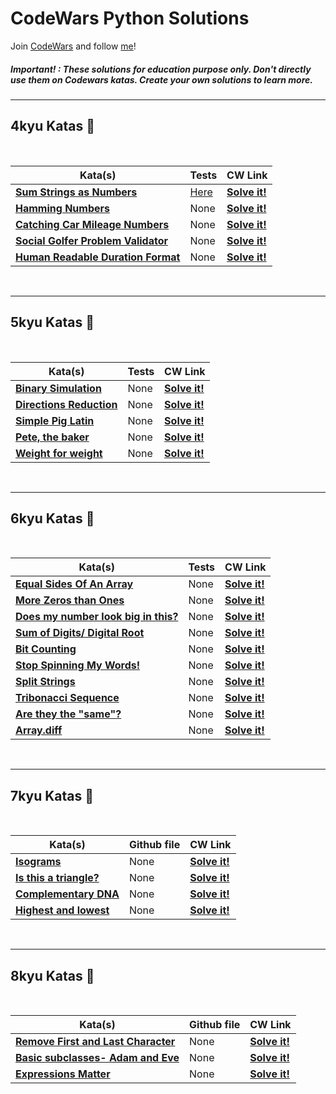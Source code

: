 <!-- Template for the kata table
## 8kyu Katas :white_heart:

<br>

| Kata(s) |Github file | CW Link |
|--|--|--|
| [** **]( )  | None | [**Solve it!**]( ) |
| [** **]( )  | None | [**Solve it!**]( ) |
| [** **]( )  | None | [**Solve it!**]( ) |

<br>

-->

# CodeWars Python Solutions

Join [CodeWars](https://www.codewars.com/r/hbGshA) and follow [me](https://www.codewars.com/users/Thor-Pedo)!

##### Important! : These solutions for education purpose only. Don't directly use them on Codewars katas. Create your own solutions to learn more.

---

## 4kyu Katas :blue_heart:

<br>

| Kata(s) | Tests | CW Link |
|--|--|--|
| [**Sum Strings as Numbers**](https://github.com/DavidSiretMarques/CodeWars-Katas/blob/main/numberstrings_kata.py)  | [Here](https://github.com/DavidSiretMarques/CodeWars-Katas/blob/main/test_numberstrings_kata.py) | [**Solve it!**](https://www.codewars.com/kata/5324945e2ece5e1f32000370) |
| [**Hamming Numbers**](https://github.com/DavidSiretMarques/CodeWars-Katas/blob/main/hamming_numbers.py)  | None | [**Solve it!**](https://www.codewars.com/kata/526d84b98f428f14a60008da) |
| [**Catching Car Mileage Numbers**](https://github.com/DavidSiretMarques/CodeWars-Katas/blob/main/catching-car-mileage-numbers.py)  | None | [**Solve it!**](https://www.codewars.com/kata/52c4dd683bfd3b434c000292) |
| [**Social Golfer Problem Validator**](https://github.com/DavidSiretMarques/CodeWars-Katas/blob/main/social-golfer-problem-validator.py)  | None | [**Solve it!**](https://www.codewars.com/kata/556c04c72ee1147ff20000c9) |
| [**Human Readable Duration Format**](https://github.com/DavidSiretMarques/CodeWars-Katas/blob/main/human-readable-duration-format.py)  | None | [**Solve it!**](https://www.codewars.com/kata/52742f58faf5485cae000b9a) |

<br>

---

## 5kyu Katas :yellow_heart:

<br>

| Kata(s) | Tests | CW Link |
|--|--|--|
| [**Binary Simulation**](https://github.com/DavidSiretMarques/CodeWars-Katas/blob/main/binary-simulation.py)  | None | [**Solve it!**](https://www.codewars.com/kata/5cb9f138b5c9080019683864) |
| [**Directions Reduction**](https://github.com/DavidSiretMarques/CodeWars-Katas/blob/main/directions-reduction.py)  | None | [**Solve it!**](https://www.codewars.com/kata/550f22f4d758534c1100025a) |
| [**Simple Pig Latin**](https://github.com/DavidSiretMarques/CodeWars-Katas/blob/main/pig-latin.py)  | None | [**Solve it!**](https://www.codewars.com/kata/520b9d2ad5c005041100000f) |
| [**Pete, the baker**](https://github.com/DavidSiretMarques/CodeWars-Katas/blob/main/pete-the-baker.py)  | None | [**Solve it!**](https://www.codewars.com/kata/525c65e51bf619685c000059) |
| [**Weight for weight**](https://github.com/DavidSiretMarques/CodeWars-Katas/blob/main/weight-for-weight.py)  | None | [**Solve it!**](https://www.codewars.com/kata/55c6126177c9441a570000cc) |

<br>

---

## 6kyu Katas :yellow_heart:

<br>

| Kata(s) | Tests | CW Link |
|--|--|--|
| [**Equal Sides Of An Array**](https://github.com/DavidSiretMarques/CodeWars-Katas/blob/main/equal_sides_of_an_array.py)  | None | [**Solve it!**](https://www.codewars.com/kata/5679aa472b8f57fb8c000047) |
| [**More Zeros than Ones**](https://github.com/DavidSiretMarques/CodeWars-Katas/blob/main/more-zeros-than-ones.py)  | None | [**Solve it!**](https://www.codewars.com/kata/5d41e16d8bad42002208fe1a) |
| [**Does my number look big in this?**](https://github.com/DavidSiretMarques/CodeWars-Katas/blob/main/does-my-number-look-big-in-this.py)  | None | [**Solve it!**](https://www.codewars.com/kata/5287e858c6b5a9678200083c) |
| [**Sum of Digits/ Digital Root**](https://github.com/DavidSiretMarques/CodeWars-Katas/blob/main/digital-root.py)  | None | [**Solve it!**](https://www.codewars.com/kata/541c8630095125aba6000c00) |
| [**Bit Counting**](https://github.com/DavidSiretMarques/CodeWars-Katas/blob/main/bit-counting.py)  | None | [**Solve it!**](https://www.codewars.com/kata/526571aae218b8ee490006f4) |
| [**Stop Spinning My Words!**](https://github.com/DavidSiretMarques/CodeWars-Katas/blob/main/stop-spinning-my-words.py)  | None | [**Solve it!**](https://www.codewars.com/kata/5264d2b162488dc400000001) |
| [**Split Strings**](https://github.com/DavidSiretMarques/CodeWars-Katas/blob/main/split-strings.py)  | None | [**Solve it!**](https://www.codewars.com/kata/515de9ae9dcfc28eb6000001) |
| [**Tribonacci Sequence**](https://github.com/DavidSiretMarques/CodeWars-Katas/blob/main/tribonacci.py)  | None | [**Solve it!**](https://www.codewars.com/kata/556deca17c58da83c00002db) |
| [**Are they the "same"?**](https://github.com/DavidSiretMarques/CodeWars-Katas/blob/main/are-they-the-same.py)  | None | [**Solve it!**](https://www.codewars.com/kata/550498447451fbbd7600041c) |
| [**Array.diff**](https://github.com/DavidSiretMarques/CodeWars-Katas/blob/main/array-diff.py)  | None | [**Solve it!**](https://www.codewars.com/kata/523f5d21c841566fde000009) |

<br>

---

## 7kyu Katas :white_heart:

<br>

| Kata(s) |Github file | CW Link |
|--|--|--|
| [**Isograms**](https://github.com/DavidSiretMarques/CodeWars-Katas/blob/main/isograms.py)  | None | [**Solve it!**](https://www.codewars.com/kata/54ba84be607a92aa900000f1) |
| [**Is this a triangle?**](https://github.com/DavidSiretMarques/CodeWars-Katas/blob/main/is_this_a_triangle.py)  | None | [**Solve it!**](https://www.codewars.com/kata/56606694ec01347ce800001b) |
| [**Complementary DNA**](https://github.com/DavidSiretMarques/CodeWars-Katas/blob/main/complementary-DNA.py)  | None | [**Solve it!**](https://www.codewars.com/kata/554e4a2f232cdd87d9000038) |
| [**Highest and lowest**](https://github.com/DavidSiretMarques/CodeWars-Katas/blob/main/Highest-lowest.py)  | None | [**Solve it!**](https://www.codewars.com/kata/554b4ac871d6813a03000035) |

<br>

---

## 8kyu Katas :white_heart:

<br>

| Kata(s) |Github file | CW Link |
|--|--|--|
| [**Remove First and Last Character**](https://github.com/DavidSiretMarques/CodeWars-Katas/blob/main/remove_first_last.py)  | None | [**Solve it!**](https://www.codewars.com/kata/56bc28ad5bdaeb48760009b0) |
| [**Basic subclasses- Adam and Eve**](https://github.com/DavidSiretMarques/CodeWars-Katas/blob/main/subclasses-adam-eve.py)  | None | [**Solve it!**](https://www.codewars.com/kata/547274e24481cfc469000416) |
| [**Expressions Matter**](https://github.com/DavidSiretMarques/CodeWars-Katas/blob/main/expresions-matter.py)  | None | [**Solve it!**](https://www.codewars.com/kata/5ae62fcf252e66d44d00008e) |

<br>
